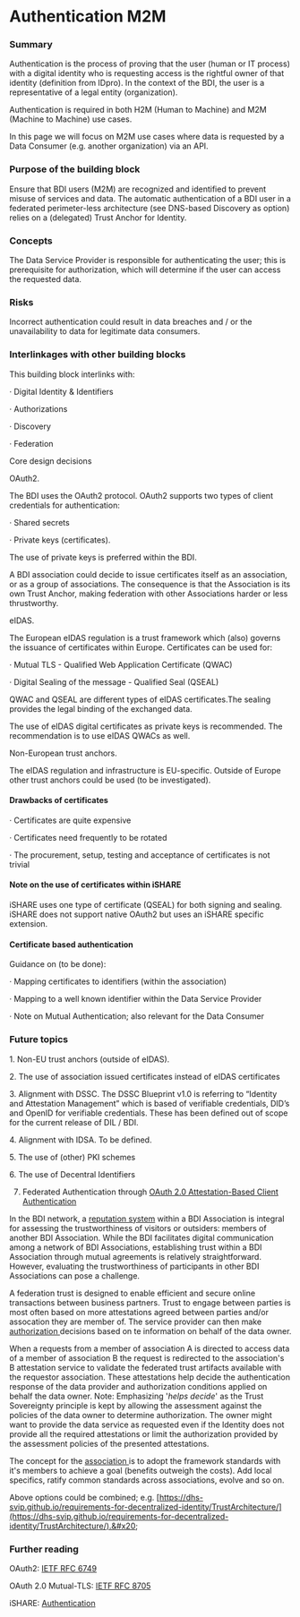# Authentication M2M

### Summary&#x20;

Authentication is the process of proving that the user (human or IT process) with a digital identity who is requesting access is the rightful owner of that identity (definition from IDpro). In the context of the BDI, the user is a representative of a legal entity  (organization).

Authentication is required in both H2M (Human to Machine) and M2M (Machine to Machine) use cases.

In this page  we will focus on M2M use cases where data is requested by a Data Consumer (e.g. another organization) via an API.

### Purpose of the building block&#x20;

Ensure that BDI users (M2M) are recognized and identified to prevent misuse of services and data. The automatic authentication of a BDI user in a federated perimeter-less architecture (see DNS-based Discovery as option) relies on a (delegated) Trust Anchor for Identity.

### Concepts&#x20;

The Data Service Provider is responsible for authenticating the user; this is prerequisite for authorization, which will determine if the user can access the requested data.

### Risks&#x20;

Incorrect authentication could result in data breaches and / or the unavailability to data for legitimate data consumers.

### Interlinkages with other building blocks&#x20;

This building block interlinks with:

·         Digital Identity & Identifiers

·         Authorizations

·         Discovery

·         Federation

Core design decisions&#x20;

OAuth2.

The BDI uses the OAuth2 protocol. OAuth2 supports two types of client credentials for authentication:

·         Shared secrets

·         Private keys (certificates).

The use of private keys is preferred within the BDI.

A BDI association could decide to issue certificates itself as an association, or as a group of associations. The consequence is that the Association is its own Trust Anchor, making federation with other Associations harder or less thrustworthy.

eIDAS.

The European eIDAS regulation is a trust framework which (also) governs the issuance of certificates within Europe. Certificates can be used for:

·         Mutual TLS - Qualified Web Application Certificate (QWAC)

·         Digital Sealing of the message - Qualified Seal (QSEAL)

QWAC and QSEAL are different types of eIDAS certificates.The sealing provides the legal binding of the exchanged data.

The use of  eIDAS digital certificates as private keys is recommended. The recommendation is to use eIDAS QWACs as well.

Non-European trust anchors.

The eIDAS regulation and infrastructure is EU-specific. Outside of Europe other trust anchors could be used (to be investigated).

#### Drawbacks of certificates

·         Certificates are quite expensive

·         Certificates need frequently to be rotated&#x20;

·         The procurement, setup, testing and acceptance of certificates is not trivial

#### Note on the use of certificates within iSHARE

iSHARE uses one type of certificate (QSEAL) for both signing and sealing. iSHARE does not support native OAuth2 but uses an iSHARE specific extension.

#### Certificate based authentication

Guidance on (to be done):

·         Mapping certificates to identifiers (within the association)

·         Mapping to a well known identifier within the Data Service Provider

·         Note on Mutual Authentication; also relevant for the Data Consumer

### Future topics

1\.      Non-EU trust anchors (outside of eIDAS).

2\.      The use of association issued certificates instead of eIDAS certificates

3\.      Alignment with DSSC. The DSSC Blueprint v1.0 is referring to “Identity and Attestation Management” which is based of verifiable credentials, DID’s and OpenID for verifiable credentials. These has been defined out of scope for the current release of DIL / BDI.

4\.      Alignment with IDSA. To be defined.

5\.      The use of (other) PKI schemes

6\.      The use of Decentral Identifiers

7. Federated Authentication through [OAuth 2.0 Attestation-Based Client Authentication](https://datatracker.ietf.org/doc/draft-ietf-oauth-attestation-based-client-auth/03/)

In the BDI network, a [reputation system](../federation-kit/business-partner-reputation-model.md) within a BDI Association is integral for assessing the trustworthiness of visitors or outsiders: members of another BDI Association. While the BDI facilitates digital communication among a network of BDI Associations, establishing trust within a BDI Association through mutual agreements is relatively straightforward. However, evaluating the trustworthiness of participants in other BDI Associations can pose a challenge.

A federation trust is designed to enable efficient and secure online transactions between business partners. Trust to engage between parties is most often based on more attestations agreed between parties and/or assocation they are member of. The service provider can then make [authorization ](../../readme/technology/broken-reference/)decisions based on te information on behalf of the data owner.

When a requests from a member of association A is directed to access data of a member of association B the request is redirected to the association's B attestation service to validate the federated trust artifacts available with the requestor association. These attestations help decide the authentication response of the data provider and authorization conditions applied on behalf the data owner. Note: Emphasizing '_helps decide_' as the Trust Sovereignty principle is kept by allowing the assessment against the policies of the data owner to determine authorization. The owner might want to provide the data service as requested even if the Identity does not provide all the required attestations or limit the authorization provided by the assessment policies of the presented attestations.

The concept for the [association ](../federation-kit/federation-of-associations.md)is to adopt the framework standards with it's members to achieve a goal (benefits outweigh the costs). Add local specifics, ratify common standards across associations, evolve and so on.

Above options could be combined; e.g. [https://dhs-svip.github.io/requirements-for-decentralized-identity/TrustArchitecture/](https://dhs-svip.github.io/requirements-for-decentralized-identity/TrustArchitecture/).&#x20;

### Further reading

OAuth2: [IETF RFC 6749](https://datatracker.ietf.org/doc/html/rfc6749)

OAuth 2.0 Mutual-TLS: [IETF RFC 8705](https://datatracker.ietf.org/doc/html/rfc8705)

iSHARE: [Authentication](https://dev.ishare.eu/reference/authentication)
